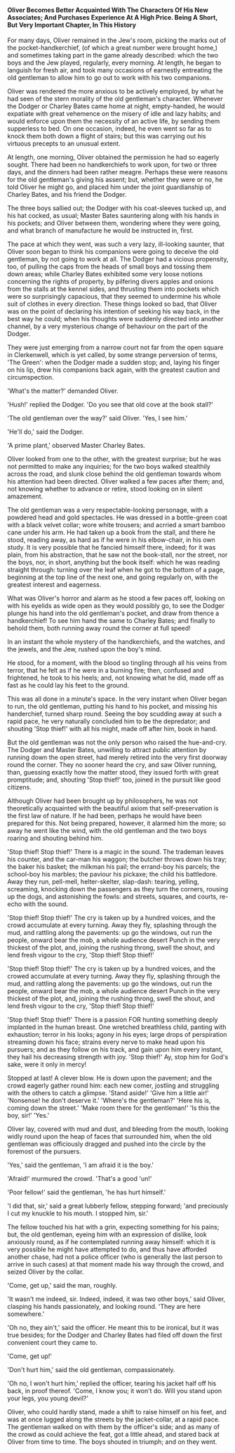 #### Oliver Becomes Better Acquainted With The Characters Of His New Associates; And Purchases Experience At A High Price. Being A Short, But Very Important Chapter, In This History

For many days, Oliver remained in the Jew's room, picking the marks out of the pocket-handkerchief, (of which a great number were brought home,) and sometimes taking part in the game already described: which the two boys and the Jew played, regularly, every morning. At length, he began to languish for fresh air, and took many occasions of earnestly entreating the old gentleman to allow him to go out to work with his two companions.

Oliver was rendered the more anxious to be actively employed, by what he had seen of the stern morality of the old gentleman's character. Whenever the Dodger or Charley Bates came home at night, empty-handed, he would expatiate with great vehemence on the misery of idle and lazy habits; and would enforce upon them the necessity of an active life, by sending them supperless to bed. On one occasion, indeed, he even went so far as to knock them both down a flight of stairs; but this was carrying out his virtuous precepts to an unusual extent.

At length, one morning, Oliver obtained the permission he had so eagerly sought. There had been no handkerchiefs to work upon, for two or three days, and the dinners had been rather meagre. Perhaps these were reasons for the old gentleman's giving his assent; but, whether they were or no, he told Oliver he might go, and placed him under the joint guardianship of Charley Bates, and his friend the Dodger.

The three boys sallied out; the Dodger with his coat-sleeves tucked up, and his hat cocked, as usual; Master Bates sauntering along with his hands in his pockets; and Oliver between them, wondering where they were going, and what branch of manufacture he would be instructed in, first.

The pace at which they went, was such a very lazy, ill-looking saunter, that Oliver soon began to think his companions were going to deceive the old gentleman, by not going to work at all. The Dodger had a vicious propensity, too, of pulling the caps from the heads of small boys and tossing them down areas; while Charley Bates exhibited some very loose notions concerning the rights of property, by pilfering divers apples and onions from the stalls at the kennel sides, and thrusting them into pockets which were so surprisingly capacious, that they seemed to undermine his whole suit of clothes in every direction. These things looked so bad, that Oliver was on the point of declaring his intention of seeking his way back, in the best way he could; when his thoughts were suddenly directed into another channel, by a very mysterious change of behaviour on the part of the Dodger.

They were just emerging from a narrow court not far from the open square in Clerkenwell, which is yet called, by some strange perversion of terms, 'The Green': when the Dodger made a sudden stop; and, laying his finger on his lip, drew his companions back again, with the greatest caution and circumspection.

'What's the matter?' demanded Oliver.

'Hush!' replied the Dodger. 'Do you see that old cove at the book stall?'

'The old gentleman over the way?' said Oliver. 'Yes, I see him.'

'He'll do,' said the Dodger.

'A prime plant,' observed Master Charley Bates.

Oliver looked from one to the other, with the greatest surprise; but he was not permitted to make any inquiries; for the two boys walked stealthily across the road, and slunk close behind the old gentleman towards whom his attention had been directed. Oliver walked a few paces after them; and, not knowing whether to advance or retire, stood looking on in silent amazement.

The old gentleman was a very respectable-looking personage, with a powdered head and gold spectacles. He was dressed in a bottle-green coat with a black velvet collar; wore white trousers; and acrried a smart bamboo cane under his arm. He had taken up a book from the stall, and there he stood, reading away, as hard as if he were in his elbow-chair, in his own study. It is very possible that he fancied himself there, indeed; for it was plain, from his abstraction, that he saw not the book-stall, nor the street, nor the boys, nor, in short, anything but the book itself: which he was reading straight through: turning over the leaf when he got to the bottom of a page, beginning at the top line of the next one, and going regularly on, with the greatest interest and eagerness.

What was Oliver's horror and alarm as he stood a few paces off, looking on with his eyelids as wide open as they would possibly go, to see the Dodger plunge his hand into the old gentleman's pocket, and draw from thence a handkerchief! To see him hand the same to Charley Bates; and finally to behold them, both running away round the corner at full speed!

In an instant the whole mystery of the handkerchiefs, and the watches, and the jewels, and the Jew, rushed upon the boy's mind.

He stood, for a moment, with the blood so tingling through all his veins from terror, that he felt as if he were in a burning fire; then, confused and frightened, he took to his heels; and, not knowing what he did, made off as fast as he could lay his feet to the ground.

This was all done in a minute's space. In the very instant when Oliver began to run, the old gentleman, putting his hand to his pocket, and missing his handerchief, turned sharp round. Seeing the boy scudding away at such a rapid pace, he very naturally concluded him to be the depredator; and shouting 'Stop thief!' with all his might, made off after him, book in hand.

But the old gentleman was not the only person who raised the hue-and-cry. The Dodger and Master Bates, unwilling to attract public attention by running down the open street, had merely retired into the very first doorway round the corner. They no sooner heard the cry, and saw Oliver running, than, guessing exactly how the matter stood, they issued forth with great promptitude; and, shouting 'Stop thief!' too, joined in the pursuit like good citizens.

Although Oliver had been brought up by philosophers, he was not theoretically acquainted with the beautiful axiom that self-preservation is the first law of nature. If he had been, perhaps he would have been prepared for this. Not being prepared, however, it alarmed him the more; so away he went like the wind, with the old gentleman and the two boys roaring and shouting behind him.

'Stop thief! Stop thief!' There is a magic in the sound. The trademan leaves his counter, and the car-man his waggon; the butcher throws down his tray; the baker his basket; the milkman his pail; the errand-boy his parcels; the school-boy his marbles; the paviour his pickaxe; the child his battledore. Away they run, pell-mell, helter-skelter, slap-dash: tearing, yelling, screaming, knocking down the passengers as they turn the corners, rousing up the dogs, and astonishing the fowls: and streets, squares, and courts, re-echo with the sound.

'Stop thief! Stop thief!' The cry is taken up by a hundred voices, and the crowd accumulate at every turning. Away they fly, splashing through the mud, and rattling along the pavements: up go the windows, out run the people, onward bear the mob, a whole audience desert Punch in the very thickest of the plot, and, joining the rushing throng, swell the shout, and lend fresh vigour to the cry, 'Stop thief! Stop thief!'

'Stop thief! Stop thief!' The cry is taken up by a hundred voices, and the crowed accumulate at every turning. Away they fly, splashing through the mud, and rattling along the pavements: up go the windows, out run the people, onward bear the mob, a whole audience desert Punch in the very thickest of the plot, and, joining the rushing throng, swell the shout, and lend fresh vigour to the cry, 'Stop thief! Stop thief!'

'Stop thief! Stop thief!' There is a passion FOR hunting something deeply implanted in the human breast. One wretched breathless child, panting with exhaustion; terror in his looks; agony in his eyes; large drops of perspiration streaming down his face; strains every nerve to make head upon his pursuers; and as they follow on his track, and gain upon him every instant, they hail his decreasing strength with joy. 'Stop thief!' Ay, stop him for God's sake, were it only in mercy!

Stopped at last! A clever blow. He is down upon the pavement; and the crowd eagerly gather round him: each new comer, jostling and struggling with the others to catch a glimpse. 'Stand aside!' 'Give him a little air!' 'Nonsense! he don't deserve it.' 'Where's the gentleman?' 'Here his is, coming down the street.' 'Make room there for the gentleman!' 'Is this the boy, sir!' 'Yes.'

Oliver lay, covered with mud and dust, and bleeding from the mouth, looking widly round upon the heap of faces that surrounded him, when the old gentleman was officiously dragged and pushed into the circle by the foremost of the pursuers.

'Yes,' said the gentleman, 'I am afraid it is the boy.'

'Afraid!' murmured the crowd. 'That's a good 'un!'

'Poor fellow!' said the gentleman, 'he has hurt himself.'

'I did that, sir,' said a great lubberly fellow, stepping forward; 'and preciously I cut my knuckle to his mouth. I stopped him, sir.'

The fellow touched his hat with a grin, expecting something for his pains; but, the old gentleman, eyeing him with an expression of dislike, look anxiously round, as if he contemplated running away himself: which it is very possible he might have attempted to do, and thus have afforded another chase, had not a police officer (who is generally the last person to arrive in such cases) at that moment made his way through the crowd, and seized Oliver by the collar.

'Come, get up,' said the man, roughly.

'It wasn't me indeed, sir. Indeed, indeed, it was two other boys,' said Oliver, clasping his hands passionately, and looking round. 'They are here somewhere.'

'Oh no, they ain't,' said the officer. He meant this to be ironical, but it was true besides; for the Dodger and Charley Bates had filed off down the first convenient court they came to.

'Come, get up!'

'Don't hurt him,' said the old gentleman, compassionately.

'Oh no, I won't hurt him,' replied the officer, tearing his jacket half off his back, in proof thereof. 'Come, I know you; it won't do. Will you stand upon your legs, you young devil?'

Oliver, who could hardly stand, made a shift to raise himself on his feet, and was at once lugged along the streets by the jacket-collar, at a rapid pace. The gentleman walked on with them by the officer's side; and as many of the crowd as could achieve the feat, got a little ahead, and stared back at Oliver from time to time. The boys shouted in triumph; and on they went.